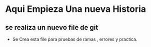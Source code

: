 # Aqui Empieza Una nueva Historia
## se realiza un nuevo file de git
* Se Crea esta file para pruebas de ramas , errores y practica.
